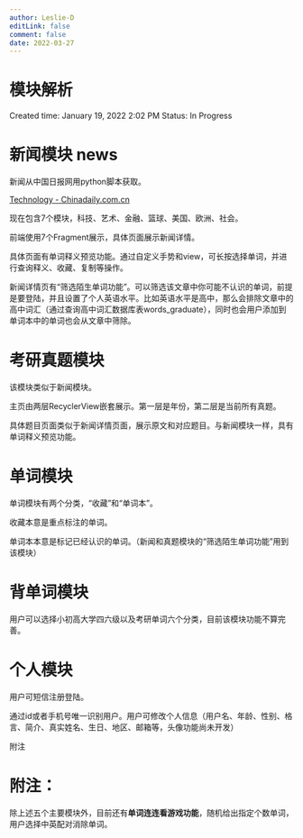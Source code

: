 ```yaml
---
author: Leslie-D
editLink: false
comment: false
date: 2022-03-27
---
```


# 模块解析

Created time: January 19, 2022 2:02 PM
Status: In Progress

# 新闻模块 news

新闻从中国日报网用python脚本获取。

[Technology - Chinadaily.com.cn](http://www.chinadaily.com.cn/business/tech)

现在包含7个模块，科技、艺术、金融、篮球、美国、欧洲、社会。

前端使用7个Fragment展示，具体页面展示新闻详情。

具体页面有单词释义预览功能。通过自定义手势和view，可长按选择单词，并进行查询释义、收藏、复制等操作。

新闻详情页有“筛选陌生单词功能”。可以筛选该文章中你可能不认识的单词，前提是要登陆，并且设置了个人英语水平。比如英语水平是高中，那么会排除文章中的高中词汇（通过查询高中词汇数据库表words_graduate），同时也会用户添加到单词本中的单词也会从文章中筛除。

# 考研真题模块

该模块类似于新闻模块。

主页由两层RecyclerView嵌套展示。第一层是年份，第二层是当前所有真题。

具体题目页面类似于新闻详情页面，展示原文和对应题目。与新闻模块一样，具有单词释义预览功能。

# 单词模块

单词模块有两个分类，“收藏”和“单词本”。

收藏本意是重点标注的单词。

单词本本意是标记已经认识的单词。（新闻和真题模块的“筛选陌生单词功能”用到该模块）

# 背单词模块

用户可以选择小初高大学四六级以及考研单词六个分类，目前该模块功能不算完善。

# 个人模块

用户可短信注册登陆。

通过id或者手机号唯一识别用户。用户可修改个人信息（用户名、年龄、性别、格言、简介、真实姓名、生日、地区、邮箱等，头像功能尚未开发）

附注

# 附注：

除上述五个主要模块外，目前还有**单词连连看游戏功能**，随机给出指定个数单词，用户选择中英配对消除单词。